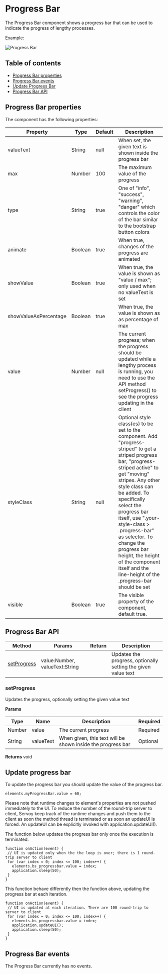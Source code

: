 # Progress Bar

The Progress Bar component shows a progress bar that can be used to indicate the progress of lengthy processes.

Example:

![Progress Bar](../../../../.gitbook/assets/image\_01.png)

## Table of contents

* [Progress Bar properties](progress-bar.md#progress-bar-properties)
* [Progress Bar events](progress-bar.md#progress-bar-events)
* [Update Progress Bar](progress-bar.md#update-progress-bar)
* [Progress Bar API](progress-bar.md#progress-bar-api)

## Progress Bar properties

The component has the following properties:

| Property              | Type    | Default | Description                                                                                                                                                                                                                                                                                                                                                                                                                         |
| --------------------- | ------- | ------- | ----------------------------------------------------------------------------------------------------------------------------------------------------------------------------------------------------------------------------------------------------------------------------------------------------------------------------------------------------------------------------------------------------------------------------------- |
| valueText             | String  | null    | When set, the given text is shown inside the progress bar                                                                                                                                                                                                                                                                                                                                                                           |
| max                   | Number  | 100     | The maximum value of the progress                                                                                                                                                                                                                                                                                                                                                                                                   |
| type                  | String  | true    | One of "info", "success", "warning", "danger" which controls the color of the bar similar to the bootstrap button colors                                                                                                                                                                                                                                                                                                            |
| animate               | Boolean | true    | When true, changes of the progress are animated                                                                                                                                                                                                                                                                                                                                                                                     |
| showValue             | Boolean | true    | When true, the value is shown as "value / max"; only used when no valueText is set                                                                                                                                                                                                                                                                                                                                                  |
| showValueAsPercentage | Boolean | true    | When true, the value is shown as as percentage of max                                                                                                                                                                                                                                                                                                                                                                               |
| value                 | Number  | null    | The current progress; when the progress should be updated while a lengthy process is running, you need to use the API method setProgress() to see the progress updating in the client                                                                                                                                                                                                                                               |
| styleClass            | String  | null    | Optional style class(es) to be set to the component. Add "progress-striped" to get a striped progress bar, "progress-striped active" to get "moving" stripes. Any other style class can be added. To specifically select the progress bar itself, use ".your-style-class > .progress-bar" as selector. To change the progress bar height, the height of the component itself and the line-height of the .progress-bar should be set |
| visible               | Boolean | true    | The visible property of the component, default true.                                                                                                                                                                                                                                                                                                                                                                                |

## Progress Bar API

| Method                                     | Params                         | Return | Description                                                   |
| ------------------------------------------ | ------------------------------ | ------ | ------------------------------------------------------------- |
| [setProgress](progress-bar.md#setprogress) | value:Number, valueText:String |        | Updates the progress, optionally setting the given value text |

### setProgress

Updates the progress, optionally setting the given value text

**Params**

| Type   | Name      | Description                                                 | Required |
| ------ | --------- | ----------------------------------------------------------- | -------- |
| Number | value     | The current progress                                        | Required |
| String | valueText | When given, this text will be shown inside the progress bar | Optional |

**Returns** void

## Update progress bar

To update the progress bar you should update the value of the progress bar.

`elements.myProgressBar.value = 60;`

Please note that runtime changes to element's properties are not pushed immediately to the UI. To reduce the number of the round-trip server to client, Servoy keep track of the runtime changes and push them to the client as soon the method thread is terminated or as soon an updateUI is forced. An updateUI can be explicitly invoked with application.updateUI().

The function below updates the progress bar only once the execution is terminated.

```
function onAction(event) {
 // UI is updated only when the the loop is over; there is 1 round-trip server to client
 for (var index = 0; index <= 100; index++) {
   elements.bs_progressbar.value = index;
   application.sleep(50);
 }
}
```

This function behave differently then the function above, updating the progress bar at each iteration.

```
function onAction(event) {
 // UI is updated at each iteration. There are 100 round-trip to server to client
 for (var index = 0; index <= 100; index++) {
   elements.bs_progressbar.value = index;
   application.updateUI();
   application.sleep(50);
 }
}
```

## Progress Bar events

The Progress Bar currently has no events.
